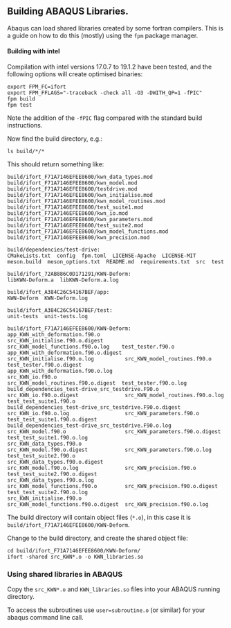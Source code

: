 ## Building ABAQUS Libraries.

Abaqus can load shared libraries created by some fortran compilers.
This is a guide on how to do this (mostly) using the `fpm` package manager.

#### Building with intel

Compilation with intel versions 17.0.7 to 19.1.2 have been tested, and the following options will create optimised binaries:
```
export FPM_FC=ifort
export FPM_FFLAGS="-traceback -check all -O3 -DWITH_QP=1 -fPIC"
fpm build
fpm test
```
Note the addition of the `-fPIC` flag compared with the standard build instructions.

Now find the build directory, e.g.:
```
ls build/*/*
```
This should return something like:
```
build/ifort_F71A7146EFEE8600/kwn_data_types.mod       build/ifort_F71A7146EFEE8600/kwn_model.mod           build/ifort_F71A7146EFEE8600/testdrive.mod
build/ifort_F71A7146EFEE8600/kwn_initialise.mod       build/ifort_F71A7146EFEE8600/kwn_model_routines.mod  build/ifort_F71A7146EFEE8600/test_suite1.mod
build/ifort_F71A7146EFEE8600/kwn_io.mod               build/ifort_F71A7146EFEE8600/kwn_parameters.mod      build/ifort_F71A7146EFEE8600/test_suite2.mod
build/ifort_F71A7146EFEE8600/kwn_model_functions.mod  build/ifort_F71A7146EFEE8600/kwn_precision.mod

build/dependencies/test-drive:
CMakeLists.txt  config  fpm.toml  LICENSE-Apache  LICENSE-MIT  meson.build  meson_options.txt  README.md  requirements.txt  src  test

build/ifort_72AB886C0D171291/KWN-Deform:
libKWN-Deform.a  libKWN-Deform.a.log

build/ifort_A384C26C54167BEF/app:
KWN-Deform  KWN-Deform.log

build/ifort_A384C26C54167BEF/test:
unit-tests  unit-tests.log

build/ifort_F71A7146EFEE8600/KWN-Deform:
app_KWN_with_deformation.f90.o                            src_KWN_initialise.f90.o.digest       src_KWN_model_functions.f90.o.log    test_tester.f90.o
app_KWN_with_deformation.f90.o.digest                     src_KWN_initialise.f90.o.log          src_KWN_model_routines.f90.o         test_tester.f90.o.digest
app_KWN_with_deformation.f90.o.log                        src_KWN_io.f90.o                      src_KWN_model_routines.f90.o.digest  test_tester.f90.o.log
build_dependencies_test-drive_src_testdrive.F90.o         src_KWN_io.f90.o.digest               src_KWN_model_routines.f90.o.log     test_test_suite1.f90.o
build_dependencies_test-drive_src_testdrive.F90.o.digest  src_KWN_io.f90.o.log                  src_KWN_parameters.f90.o             test_test_suite1.f90.o.digest
build_dependencies_test-drive_src_testdrive.F90.o.log     src_KWN_model.f90.o                   src_KWN_parameters.f90.o.digest      test_test_suite1.f90.o.log
src_KWN_data_types.f90.o                                  src_KWN_model.f90.o.digest            src_KWN_parameters.f90.o.log         test_test_suite2.f90.o
src_KWN_data_types.f90.o.digest                           src_KWN_model.f90.o.log               src_KWN_precision.f90.o              test_test_suite2.f90.o.digest
src_KWN_data_types.f90.o.log                              src_KWN_model_functions.f90.o         src_KWN_precision.f90.o.digest       test_test_suite2.f90.o.log
src_KWN_initialise.f90.o                                  src_KWN_model_functions.f90.o.digest  src_KWN_precision.f90.o.log
```
The build directory will contain object files (`*.o`), in this case it is `build/ifort_F71A7146EFEE8600/KWN-Deform`.

Change to the build directory, and create the shared object file:
```
cd build/ifort_F71A7146EFEE8600/KWN-Deform/
ifort -shared src_KWN*.o -o KWN_libraries.so
```

### Using shared libraries in ABAQUS

Copy the `src_KWN*.o` and `KWN_libraries.so` files into your ABAQUS running directory.

To access the subroutines use `user=subroutine.o` (or similar) for your abaqus command line call.
